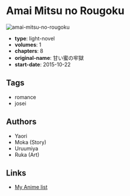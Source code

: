 # Amai Mitsu no Rougoku

![amai-mitsu-no-rougoku](https://cdn.myanimelist.net/images/manga/1/181503.jpg)

-   **type**: light-novel
-   **volumes**: 1
-   **chapters**: 8
-   **original-name**: 甘い蜜の牢獄
-   **start-date**: 2015-10-22

## Tags

-   romance
-   josei

## Authors

-   Yaori
-   Moka (Story)
-   Uruumiya
-   Ruka (Art)

## Links

-   [My Anime list](https://myanimelist.net/manga/100261/Amai_Mitsu_no_Rougoku)
